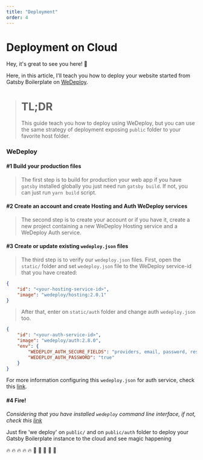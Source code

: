 ```yaml
---
title: "Deployment"
order: 4
---
```


# Deployment on Cloud

Hey, it's great to see you here! 💖

Here, in this article, I'll teach you how to deploy your website started from Gatsby Boilerplate on [WeDeploy](https://wedeploy.com).

> # TL;DR
> This guide teach you how to deploy using WeDeploy, but you can use the same strategy of deployment exposing `public` folder to your favorite host folder.

### WeDeploy

#### #1 Build your production files

> The first step is to build for production your web app if you have `gatsby` installed globally you just need run `gatsby build`. If not, you can just run `yarn build` script.

#### #2 Create an account and create Hosting and Auth WeDeploy services

> The second step is to create your account or if you have it, create a new project containing a new WeDeploy Hosting service and a WeDeploy Auth service.

#### #3 Create or update existing `wedeploy.json` files

> The third step is to verify our `wedeploy.json` files. First, open the `static/` folder and set `wedeploy.json` file to the WeDeploy service-id that you have created:

```json
{
	"id": "<your-hosting-service-id>",
	"image": "wedeploy/hosting:2.0.1"
}
```

> After that, enter on `static/auth` folder and change auth `wedeploy.json` too.

```json
{
    "id": "<your-auth-service-id>",
    "image": "wedeploy/auth:2.8.0",
    "env": {
        "WEDEPLOY_AUTH_SECURE_FIELDS": "providers, email, password, resetKey, supportedScopes",
        "WEDEPLOY_AUTH_PASSWORD": "true"
    }
}
```

For more information configuring this `wedeploy.json` for auth service, check this [link](https://wedeploy.com/docs/auth/getting-started/).

#### #4 Fire!

_Considering that you have installed `wedeploy` command line interface, if not, check this [link](https://wedeploy.com/docs/intro/using-the-command-line/)_

Just fire 'we deploy' on `public/` and on `public/auth` folder to deploy your Gatsby Boilerplate instance to the cloud and see magic happening 

🔥 🔥 🔥 🔥 🔥 🌈 🌈 🌈 🌈 🌈
